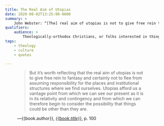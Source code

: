 ```yaml
---
title: The Real Aim of Utopias
date: 2020-08-02T13:25:00-0600
summary: >
    John Webster: “[The] real aim of utopias is not to give free rein to fantasy and certainly not to flee from assuming responsibility…”
qualifiers:
    audience: >
        Theologically-orthodox Christians, or folks interested in things that theologically-orthodox Christians think.
tags:
    - theology
    - culture
    - quotes

---
```


<figure class='quotation'>

> But it’s worth reflecting that the real aim of utopias is not to give free rein to fantasy and certainly not to flee from assuming responsibility for the places and institutional structures where we find ourselves. Utopias afford us a vantage point from which we can see our present as it is in its relativity and contingency and from which we can therefore begin to consider the possibility that things could be other than they are.

<figcaption>—{{book.author}}, <a href="{{book.link}}"><cite>{{book.title}}</cite></a>, p. 100</figcaption>

</figure>
